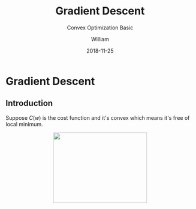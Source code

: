 ﻿---
layout:     post
title:      Gradient Descent
subtitle:   Convex Optimization Basic
date:       2018-11-25
author:     William
header-img: img/post-bg-ios9-web.jpg
catalog: true
tags:
    - Optimization
    - Gradient Descent
---
<script type="text/x-mathjax-config">
  MathJax.Hub.Config({
    tex2jax: { 
      inlineMath: [['$','$'], ['\\(','\\)']],
      processEscapes: true
    }
  });
  </script>
<script type="text/javascript" async
  src="https://cdnjs.cloudflare.com/ajax/libs/mathjax/2.7.5/MathJax.js?config=TeX-MML-AM_CHTML">
</script>
# Gradient Descent
## Introduction

Suppose $C(w)$ is the cost function and it's convex which means it's free of local minimum.
<center><img width="250" height="188" src="images/ConvexConcave.png"></center>




